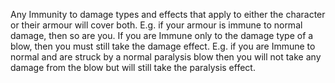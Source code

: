 Any Immunity to damage types and effects that apply to either the character or their armour will cover both. E.g. if your armour is immune to normal damage, then so are you. If you are Immune only to the damage type of a blow, then you must still take the damage effect. E.g. if you are Immune to normal and are struck by a normal paralysis blow then you will not take any damage from the blow but will still take the paralysis effect.